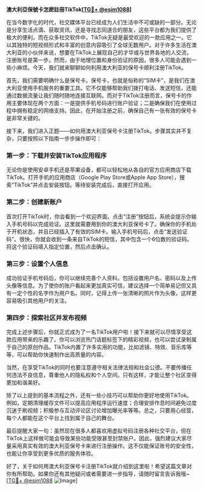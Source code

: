 **澳大利亞保號卡怎麽註冊TikTok[[TG💪+ @esim1088](https://t.me/s/esim1088)]**

在当今数字化的时代，社交媒体平台已经成为人们生活中不可或缺的一部分。无论是分享生活点滴、获取资讯，还是寻找志同道合的朋友，这些平台都为我们提供了极大的便利。而在众多社交软件中，TikTok无疑是最受欢迎的一款应用之一。它以其独特的短视频形式和丰富的创意内容吸引了全球无数用户。对于许多生活在澳大利亚的小伙伴来说，想要在TikTok上展现自己的才华或与世界各地的人交流，注册账号是第一步。然而，由于地理位置和身份验证的原因，很多人可能会遇到一些小麻烦。今天，我们就来聊聊如何利用澳大利亚的保号卡顺利注册TikTok。

首先，我们需要明确什么是保号卡。保号卡，也就是俗称的“SIM卡”，是我们在澳大利亚使用手机服务的重要工具。它不仅能够帮助我们拨打电话、发送短信，还能通过数据流量让我们随时随地连接互联网。而对于TikTok注册而言，保号卡的作用主要体现在两个方面：一是提供手机号码进行账户验证；二是确保我们在使用过程中拥有稳定的网络支持。因此，在开始注册之前，确保自己有一张有效的保号卡是非常关键的。

接下来，我们进入正题——如何用澳大利亚保号卡注册TikTok。步骤其实并不复杂，只要按照以下指南一步步操作即可：

### 第一步：下载并安装TikTok应用程序

无论你是使用安卓手机还是苹果设备，都可以轻松地从各自的官方应用商店下载TikTok。打开手机的应用商店（Google Play Store或Apple App Store），搜索“TikTok”并点击安装按钮。等待安装完成后，直接打开应用。

### 第二步：创建新账户

首次打开TikTok时，你会看到一个欢迎界面。点击“注册”按钮后，系统会提示你输入手机号码以完成验证。这里就需要用到你的澳大利亚保号卡了。确保你的手机处于开机状态，并且已经插入了有效的SIM卡。输入手机号码后，点击“发送验证码”。很快，你就会收到一条来自TikTok的短信，其中包含一个6位数的验证码。将这个验证码填入指定位置，然后点击确认。

### 第三步：设置个人信息

成功验证手机号码后，你可以继续完善个人资料。包括设置用户名、密码以及上传头像等信息。为了使你的账户看起来更加真实可信，建议选择一个简单易记但又具有一定个性的名字作为用户名。同时，记得上传一张清晰的照片作为头像，这样更容易吸引其他用户的关注。

### 第四步：探索社区并发布视频

完成上述步骤后，你就正式成为了一名TikTok用户啦！接下来就可以尽情享受这款应用带来的乐趣了。你可以浏览热门话题标签下的精彩视频，也可以尝试录制属于自己的原创作品。TikTok内置了许多实用的功能，比如滤镜、特效、音乐库等等，可以帮助你快速制作出高质量的内容。

当然，在享受TikTok的同时也要注意遵守相关法律法规和社会公德。不要传播任何违法不良信息，尊重他人的隐私权和个人空间。只有这样，才能让整个社区变得更加和谐美好。

除了以上提到的基本流程之外，还有一些小技巧可以帮助你更好地使用TikTok。例如，定期清理缓存文件可以提高应用程序运行速度；合理安排作息时间避免过度沉迷于刷视频；积极参与互动评论区讨论增加曝光率等等。总之，只要用心经营，每个人都能在这个平台上找到属于自己的舞台。

最后提醒大家一句：虽然现在很多人都喜欢用虚拟号码注册各种社交平台，但在TikTok上这样做可能会导致某些功能受限甚至封禁账户。因此，强烈建议大家尽量采用真实有效的澳大利亚保号卡来进行注册操作。这不仅能保证账号的安全性，也能让你享受到更多优质的服务体验。

好了，关于如何用澳大利亚保号卡注册TikTok就介绍到这里啦！希望这篇文章对你有所帮助。如果你还有其他疑问或者需要进一步指导，请随时留言告诉我哦~ [[TG💪+ @esim1088](https://t.me/s/esim1088) ![Image](https://i.postimg.cc/4NQfJmqS/Snipaste-2025-05-13-00-14-12.png)]